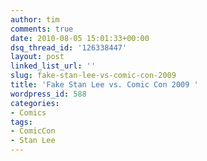 ```yaml
---
author: tim
comments: true
date: 2010-08-05 15:01:33+00:00
dsq_thread_id: '126338447'
layout: post
linked_list_url: ''
slug: fake-stan-lee-vs-comic-con-2009
title: 'Fake Stan Lee vs. Comic Con 2009 '
wordpress_id: 588
categories:
- Comics
tags:
- ComicCon
- Stan Lee
---
```




